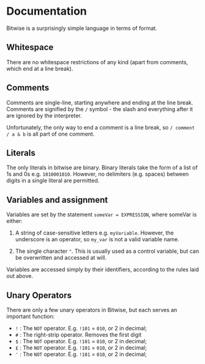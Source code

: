 # Documentation

Bitwise is a surprisingly simple language in terms of format.

## Whitespace
There are no whitespace restrictions of any kind (apart from comments, which end at a line break).

## Comments
Comments are single-line, starting anywhere and ending at the line break.
Comments are signified by the `/` symbol - the slash and everything after it are ignored by the interpreter.

Unfortunately, the only way to end a comment is a line break, so `/ comment / a & b` is all part of one comment.

## Literals

The only literals in bitwise are binary.
Binary literals take the form of a list of 1s and 0s e.g. `1010001010`.
However, no delimiters (e.g. spaces) between digits in a single literal are permitted.

## Variables and assignment

Variables are set by the statement `someVar = EXPRESSION`, where someVar is either:

1. A string of case-sensitive letters e.g. `myVariable`.
However, the underscore is an operator, so `my_var` is not a valid variable name.

2. The single character `"`. This is usually used as a control variable, but can be overwritten and accessed at will.

Variables are accessed simply by their identifiers, according to the rules laid out above.

## Unary Operators

There are only a few unary operators in Bitwise, but each serves an important function:

- `!` : The `NOT` operator. E.g. `!101` = `010`, or 2 in decimal;
- `#` : The right-strip operator. Removes the first digit
- `$` : The `NOT` operator. E.g. `!101` = `010`, or 2 in decimal;
- `£` : The `NOT` operator. E.g. `!101` = `010`, or 2 in decimal;
- `'` : The `NOT` operator. E.g. `!101` = `010`, or 2 in decimal;
